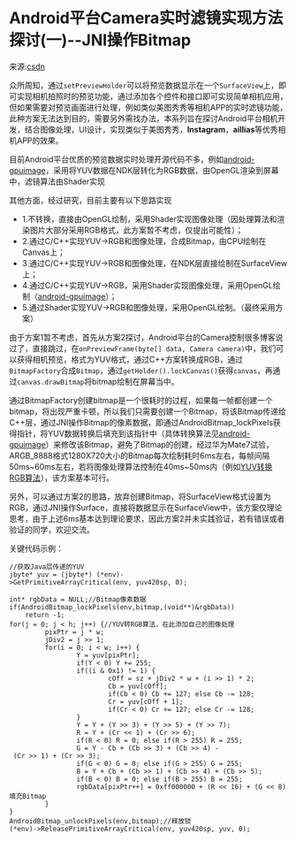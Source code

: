 # Android平台Camera实时滤镜实现方法探讨(一)--JNI操作Bitmap

来源:[csdn](http://blog.csdn.net/oshunz/article/details/49862273)

[android-gpuimage]:https://github.com/CyberAgent/android-gpuimage
[YUV-to-RGB]:http://www.cnblogs.com/dwdxdy/p/3713990.html


众所周知，通过`setPreviewHolder`可以将预览数据显示在一个`SurfaceView`上，即可实现相机拍照时的预览功能，通过添加各个控件和接口即可实现简单相机应用，但如果需要对预览画面进行处理，例如类似美图秀秀等相机APP的实时滤镜功能，此种方案无法达到目的，需要另外需找办法，本系列旨在探讨Android平台相机开发，结合图像处理，UI设计，实现类似于美图秀秀，**Instagram**，**aillias**等优秀相机APP的效果。

目前Android平台优质的预览数据实时处理开源代码不多，例如[android-gpuimage][android-gpuimage]，采用将YUV数据在NDK层转化为RGB数据，由OpenGL渲染到屏幕中，滤镜算法由Shader实现

其他方面，经过研究，目前主要有以下思路实现

* 1.不转换，直接由OpenGL绘制，采用Shader实现图像处理（因处理算法和渲染图片大部分采用RGB格式，此方案暂不考虑，仅提出可能性）；
* 2.通过C/C++实现YUV->RGB和图像处理，合成Bitmap，由CPU绘制在Canvas上；
* 3.通过C/C++实现YUV->RGB和图像处理，在NDK层直接绘制在SurfaceView上；
* 4.通过C/C++实现YUV->RGB，采用Shader实现图像处理，采用OpenGL绘制（[android-gpuimage][android-gpuimage]）；
* 5.通过Shader实现YUV->RGB和图像处理，采用OpenGL绘制。（最终采用方案）

由于方案1暂不考虑，首先从方案2探讨，Android平台的Camera控制很多博客说过了，直接跳过，在`onPreviewFrame(byte[] data, Camera camera)`中，我们可以获得相机预览，格式为YUV格式，通过C++方案转换成RGB，通过`BitmapFactory`合成`Bitmap`，通过`getHolder().lockCanvas()`获得`canvas`，再通过`canvas.drawBitmap`将bitmap绘制在屏幕当中。

通过BitmapFactory创建bitmap是一个很耗时的过程，如果每一帧都创建一个bitmap，将出现严重卡顿，所以我们只需要创建一个Bitmap，将该Bitmap传递给C++层，通过JNI操作Bitmap的像素数据，即通过AndroidBitmap_lockPixels获得指针，将YUV数据转换后填充到该指针中（具体转换算法见[android-gpuimage][android-gpuimage]）来修改该Bitmap，避免了Bitmap的创建，经过华为Mate7试验，ARGB_8888格式1280X720大小的Bitmap每次绘制耗时6ms左右，每帧间隔50ms~60ms左右，若将图像处理算法控制在40ms~50ms内（例如[YUV转换RGB算法][YUV-to-RGB]），该方案基本可行。

另外，可以通过方案2的思路，放弃创建Bitmap，将SurfaceView格式设置为RGB，通过JNI操作Surface，直接将数据显示在SurfaceView中，该方案仅理论思考，由于上述6ms基本达到理论要求，因此方案2并未实践验证，若有错误或者验证的同学，欢迎交流。

关键代码示例：

```
//获取Java层传递的YUV  
jbyte* yuv = (jbyte*) (*env)->GetPrimitiveArrayCritical(env, yuv420sp, 0);

int* rgbData = NULL;//Bitmap像素数据  
if(AndroidBitmap_lockPixels(env,bitmap,(void**)&rgbData))  
    return -1;  
for(j = 0; j < h; j++) {//YUV转RGB算法，在此添加自己的图像处理  
         pixPtr = j * w;  
         jDiv2 = j >> 1;  
         for(i = 0; i < w; i++) {  
                 Y = yuv[pixPtr];  
                 if(Y < 0) Y += 255;  
                 if((i & 0x1) != 1) {  
                         cOff = sz + jDiv2 * w + (i >> 1) * 2;  
                         Cb = yuv[cOff];  
                         if(Cb < 0) Cb += 127; else Cb -= 128;  
                         Cr = yuv[cOff + 1];  
                         if(Cr < 0) Cr += 127; else Cr -= 128;  
                 }  
                 Y = Y + (Y >> 3) + (Y >> 5) + (Y >> 7);  
                 R = Y + (Cr << 1) + (Cr >> 6);  
                 if(R < 0) R = 0; else if(R > 255) R = 255;  
                 G = Y - Cb + (Cb >> 3) + (Cb >> 4) - (Cr >> 1) + (Cr >> 3);  
                 if(G < 0) G = 0; else if(G > 255) G = 255;  
                 B = Y + Cb + (Cb >> 1) + (Cb >> 4) + (Cb >> 5);  
                 if(B < 0) B = 0; else if(B > 255) B = 255;  
                 rgbData[pixPtr++] = 0xff000000 + (R << 16) + (G << 8) + B;//填充Bitmap  
         }  
}  
AndroidBitmap_unlockPixels(env,bitmap);//释放锁  
(*env)->ReleasePrimitiveArrayCritical(env, yuv420sp, yuv, 0);  

```